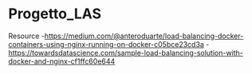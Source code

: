 # Progetto_LAS
Resource
-https://medium.com/@anteroduarte/load-balancing-docker-containers-using-nginx-running-on-docker-c05bce23cd3a
-https://towardsdatascience.com/sample-load-balancing-solution-with-docker-and-nginx-cf1ffc60e644
